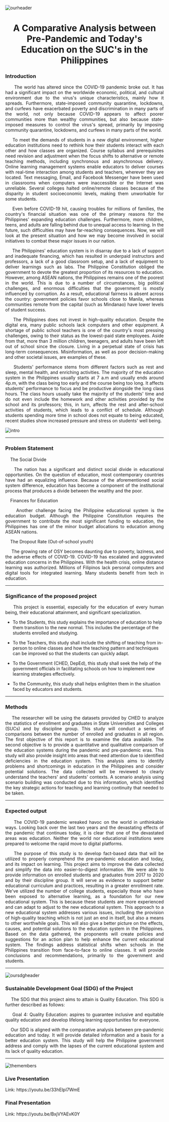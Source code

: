 ![ourheader](https://github.com/GlennBSIT3205/IT-BA-3205_Coalesce/blob/main/FOR%20README/header.jpg?raw=true)

<h1 align="center"> A Comparative Analysis between Pre-Pandemic and Today's Education on the SUC's in the Philippines

<h3> Introduction </h3> <i class="fa-solid fa-1"></i>
 <p align=justify>
&nbsp;&nbsp;&nbsp;&nbsp; The world has altered since the COVID-19 pandemic broke out. It has had a significant impact on the worldwide economic, political, and cultural environment due to the virus's unique characteristics, mainly how it spreads.  Furthermore, state-imposed community quarantine, lockdowns, and curfews have exacerbated poverty and discrimination in many parts of the world, not only because COVID-19 appears to affect poorer communities more than wealthy communities, but also because state-imposed measures to control the virus's spread, primarily by imposing community quarantine, lockdowns, and curfews in many parts of the world.

<p align=justify> &nbsp;&nbsp;&nbsp;&nbsp;To meet the demands of students in a new digital environment, higher education institutions need to rethink how their students interact with each other and how classes are organized. Course syllabus and prerequisites need revision and adjustment when the focus shifts to alternative or remote teaching methods, including synchronous and asynchronous delivery. Online learning management systems enable educators to deliver courses with real-time interaction among students and teachers, wherever they are located. Text messaging, Email, and Facebook Messenger have been used in classrooms when computers were inaccessible or the Internet was unreliable. Several colleges halted online/remote classes because of the disparity in student socioeconomic levels, making them unworkable for some students.

<p align=justify> &nbsp;&nbsp;&nbsp;&nbsp;Even before COVID-19 hit, causing troubles for millions of families, the country's financial situation was one of the primary reasons for the Philippines' expanding education challenges. Furthermore, more children, teens, and adults are falling behind due to unequal access to learning. In the future, such difficulties may have far-reaching consequences. Now, we will look at the present situation and how we may become involved in social initiatives to combat these major issues in our nation.

<p align=justify> &nbsp;&nbsp;&nbsp;&nbsp; The Philippines' education system is in disarray due to a lack of support and inadequate financing, which has resulted in underpaid instructors and professors, a lack of a good classroom setup, and a lack of equipment to deliver learnings such as labs. The Philippine Constitution obliged the government to devote the greatest proportion of its resources to education. However, among ASEAN nations, the Philippines remains one of the poorest in the world. This is due to a number of circumstances, big political challenges, and enormous difficulties that the government is mostly influenced by corruption. As a result, educational fairness is absent across the country: government policies favor schools close to Manila, whereas communities remote from the capital (such as Mindanao) have lower levels of student success.

<p align=justify> &nbsp;&nbsp;&nbsp;&nbsp;The Philippines does not invest in high-quality education. Despite the digital era, many public schools lack computers and other equipment. A shortage of public school teachers is one of the country's most pressing challenges, owing to their status as the lowest-paid state employees. Aside from that, more than 3 million children, teenagers, and adults have been left out of school since the closure. Living in a perpetual state of crisis has long-term consequences. Misinformation, as well as poor decision-making and other societal issues, are examples of these.

<p align=justify> &nbsp;&nbsp;&nbsp;&nbsp;Students' performance stems from different factors such as rest and sleep, mental health, and enriching activities. The majority of the education system in the Philippines usually starts at 7 a.m and usually ends around 4p.m, with the class being too early and the course being too long. It affects students' performance to focus and be productive alongside the long class hours. The class hours usually take the majority of the students' time and do not even include the homework and other activities provided by the school and its professors; this, in turn, affects the rest and after-school activities of students, which leads to a conflict of schedule. Although students spending more time in school does not equate to being educated, recent studies show increased pressure and stress on students' well being.

![intro](https://github.com/GlennBSIT3205/IT-BA-3205_Coalesce/blob/main/FOR%20README/intro.jpg?raw=true)
 
<hr>
 
 <h3>Problem Statement</h3>

<p align=justify> &nbsp;&nbsp;&nbsp;&nbsp;The Social Divide
<p align=justify> &nbsp;&nbsp;&nbsp;&nbsp;The nation has a significant and distinct social divide in educational opportunities. On the question of education, most contemporary countries have had an equalizing influence. Because of the aforementioned social system difference, education has become a component of the institutional process that produces a divide between the wealthy and the poor.
 
<p align=justify> &nbsp;&nbsp;&nbsp;&nbsp;Finances for Education
<p align=justify> &nbsp;&nbsp;&nbsp;&nbsp;Another challenge facing the Philippine educational system is the education budget. Although the Philippine Constitution requires the government to contribute the most significant funding to education, the Philippines has one of the minor budget allocations to education among ASEAN nations.
 
<p align=justify> &nbsp;&nbsp;&nbsp;&nbsp;The Dropout Rate (Out-of-school youth)
<p align=justify> &nbsp;&nbsp;&nbsp;&nbsp;	The growing rate of OSY becomes daunting due to poverty, laziness, and the adverse effects of COVID-19.
COVID-19 has escalated and aggravated education concerns in the Philippines. With the health crisis, online distance learning was authorized. Millions of Filipinos lack personal computers and digital tools for integrated learning. Many students benefit from tech in education. 


 
<hr>
 
 <h3>Significance of the proposed project</h3>

<p align=justify> &nbsp;&nbsp;&nbsp;&nbsp;This project is essential, especially for the education of every human being, their educational attainment, and significant specialization.

 - To the Students, this study explains the importance of education to help them transition to the new normal. This includes the percentage of the students enrolled and studying.

  - To the Teachers, this study shall include the shifting of teaching from in-person to online classes and how the teaching pattern and techniques can be improved so that the students can quickly adapt.

  - To the Government (CHED, DepEd), this study shall seek the help of the government officials in facilitating schools on how to implement new learning strategies effectively. 

  - To the Community, this study shall helps enlighten them in the situation faced by educators and students.

 <hr>
 
 <h3>Methods</h3>

<p align=justify> &nbsp;&nbsp;&nbsp;&nbsp;The researcher will be using the datasets provided by CHED to analyze the statistics of enrollment and graduates in State Universities and Colleges (SUCs) and by discipline group. This study will conduct a series of comparisons between the number of enrolled and graduates in all region. The first objective of this report is to examine the data available. The second objective is to provide a quantitative and qualitative comparison of the education systems during the pandemic and pre-pandemic eras. This study will also provide insight into areas that need attention due to identified deficiencies in the education system. This analysis aims to identify problems and shortcomings in education in the Philippines and consider potential solutions. The data collected will be reviewed to clearly understand the teachers' and students' contexts. A scenario analysis using scenario building was conducted due to this information, which identified the key strategic actions for teaching and learning continuity that needed to be taken.

 <hr>

<h3>Expected output</h3>
 
<p align=justify> &nbsp;&nbsp;&nbsp;&nbsp;The COVID-19 pandemic wreaked havoc on the world in unthinkable ways. Looking back over the last two years and the devastating effects of the pandemic that continues today, it is clear that one of the devastated areas was education. Neither the world nor educational institutions were prepared to welcome the rapid move to digital platforms. 

<p align=justify> &nbsp;&nbsp;&nbsp;&nbsp;The purpose of this study is to develop fact-based data that will be utilized to properly comprehend the pre-pandemic education and today, and  its impact on learning. This project aims to improve the data collected and simplify the data into easier-to-digest information. We were able to provide information on enrolled students and graduates from 2017 to 2020 and by their discipline group. It will serve as evidence to support better educational curriculum and practices, resulting in a greater enrollment rate. We've utilized the number of college students, especially those who have been exposed to alternative learning, as a foundation for our new educational system. This is because these students are more experienced and can adapt to adjust to the new educational system. This approach to a new educational system addresses various issues, including the provision of high-quality teaching which is not just an end in itself, but also a means to other worthwhile goals. This will also give a better picture on the effects, causes, and potential solutions to the education system in the Philippines. Based on the data gathered, the proponents will create policies and suggestions for an action plan to help enhance the current educational system. The findings address statistical shifts when schools in the Philippines transition from face-to-face to online classes. It will provide conclusions and recommendations, primarily to the government and students.

 <hr>
 
![oursdgheader](https://github.com/GlennBSIT3205/IT-BA-3205_Coalesce/blob/main/FOR%20README/sdg.jpg?raw=true)
 
 <h3>Sustainable Development Goal (SDG) of the Project</h3>

 <p align=justify> &nbsp;&nbsp;&nbsp;&nbsp;The SDG that this project aims to attain is Quality Education. This SDG is further described as follows:

 <p align=justify> &nbsp;&nbsp;&nbsp;&nbsp;Goal 4: Quality Education: aspires to guarantee inclusive and equitable quality education and develop lifelong learning opportunities for everyone.

 <p align=justify> &nbsp;&nbsp;&nbsp;&nbsp;Our SDG is aligned with the comparative analysis between pre-pandemic education and today. It will provide detailed information and a basis for a better education system. This study will help the Philippine government address and comply with the lapses of the current educational system and its lack of quality education.
  
 <hr>

![themembers](https://github.com/GlennBSIT3205/IT-BA-3205_Coalesce/blob/main/FOR%20README/members.jpg?raw=true)
 <h3>Live Presentation</h3>
 Link: https://youtu.be/33hElpI7WmE
 <h3>Final Presentation</h3>
 Link: https://youtu.be/BxjVYAEvK0Y
